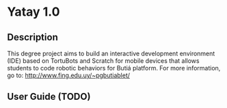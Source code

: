 Yatay 1.0
===

## Description

This degree project aims to build an interactive development environment (IDE) based on TortuBots and Scratch for mobile devices that allows students to code robotic behaviors for Butiá platform. For more information, go to: http://www.fing.edu.uy/~pgbutiablet/

## User Guide (TODO)



